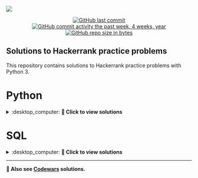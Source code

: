 ![](http://neiu.acm.org/wp-content/uploads/2014/11/hackerrank.png)

<div id="badges" align="center">

[![GitHub last commit](https://img.shields.io/github/last-commit/QuantumFluxx/HackerRank_solutions.svg)](https://github.com/QuantumFluxx/HackerRank_solutions) 
[![GitHub commit activity the past week, 4 weeks, year](https://img.shields.io/github/commit-activity/y/QuantumFluxx/HackerRank_solutions.svg)](https://github.com/QuantumFluxx/HackerRank_solutions) 
[![GitHub repo size in bytes](https://img.shields.io/github/repo-size/QuantumFluxx/HackerRank_solutions.svg)](https://github.com/QuantumFluxx/HackerRank_solutions)

</div>

## Solutions to Hackerrank practice problems

This repository contains solutions to Hackerrank practice problems with Python 3.

# Python

<details>
<summary>:desktop_computer: <strong>🐍 Сlick to view solutions</strong> </summary>
  
* [Introduction](https://github.com/QuantumFluxx/HackerRank_solutions/tree/main/Python/Introduction)
  + [Say 'Hello, World!' With Python](https://github.com/QuantumFluxx/HackerRank_solutions/blob/main/Python/Introduction/Say%20'Hello%2C%20World!'%20With%20Python.ipynb)
  + [Python If-Else](https://github.com/QuantumFluxx/HackerRank_solutions/blob/main/Python/Introduction/Python%20If-Else.ipynb)
  + [Arithmetic Operators](https://github.com/QuantumFluxx/HackerRank_solutions/blob/main/Python/Introduction/Arithmetic%20Operators.ipynb)
  + [Python Division](https://github.com/QuantumFluxx/HackerRank_solutions/blob/main/Python/Introduction/Python%20Division.ipynb)
  + [Loops](https://github.com/QuantumFluxx/HackerRank_solutions/blob/main/Python/Introduction/Loops.ipynb)
  + [Write a function](https://github.com/QuantumFluxx/HackerRank_solutions/blob/main/Python/Introduction/Write%20a%20function.ipynb)
  + [Print Function](https://github.com/QuantumFluxx/HackerRank_solutions/blob/main/Python/Introduction/Print%20Function.ipynb)
  
* [Basic Data Types](https://github.com/QuantumFluxx/HackerRank_solutions/tree/main/Python/Basic%20Data%20Types)
  + [List Comprehensions](https://github.com/QuantumFluxx/HackerRank_solutions/blob/main/Python/Basic%20Data%20Types/List%20Comprehensions.ipynb)
  + [Find the Runner-Up Score!](https://github.com/QuantumFluxx/HackerRank_solutions/blob/main/Python/Basic%20Data%20Types/Find%20the%20Runner-Up%20Score!.ipynb)
  + [Nested Lists](https://github.com/QuantumFluxx/HackerRank_solutions/blob/main/Python/Basic%20Data%20Types/Nested%20Lists.ipynb)
  + [Finding the percentage](https://github.com/QuantumFluxx/HackerRank_solutions/blob/main/Python/Basic%20Data%20Types/Finding%20the%20percentage.ipynb)
  + [Lists](https://github.com/QuantumFluxx/HackerRank_solutions/blob/main/Python/Basic%20Data%20Types/Lists.ipynb)
  + [Tuples](https://github.com/QuantumFluxx/HackerRank_solutions/blob/main/Python/Basic%20Data%20Types/Tuples.ipynb)
  
</details>


# SQL

<details>
<summary>:desktop_computer: <strong>📘 Сlick to view solutions</strong> </summary>
  
* [Basic Select](https://github.com/QuantumFluxx/HackerRank_solutions/tree/main/SQL/Basic%20Select)

</details>

-------------

**🥋 Also see [Codewars](https://github.com/QuantumFluxx/codewars_solutions) solutions.**
